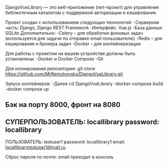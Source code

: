 DjangoVueLibrary — это веб-приложение (пет-проект) для управления библиотечным каталогом с поддержкой авторизации и кэширования.

Проект создан с использованием следующих технологий:
-Серверная часть: Django, Django REST Framework
-Интерфейс: Vue.js
-База данных: SQLite
Дополнительно:
-Celery – для обработки фоновых задач (используется для задачи по отправке email пользователю)
-Redis – для кэширования и брокера задач
-Docker – для контейнеризации

Для работы с проектом на вашем устройстве должны быть установлены:
-Docker и Docker Compose
-Git

Для клонирования репозитория:
git clone https://github.com/MrRemohovsky/DjangoVueLibrary.git

Запуск контейнеров:
-Далее cd DjangoVueLibrary
-docker-compose build
-docker compose up

Бэк на порту 8000, фронт на 8080
---------------------------------
СУПЕРПОЛЬЗОВАТЕЛЬ: locallibrary 
password: locallibrary
------------------------
ПОЛЬЗОВАТЕЛЬ: testuser1
password: locallibrary1
email: locallibrarytestuser1@mail.ru

Сброс пароля по почте: email приходит в консоль
